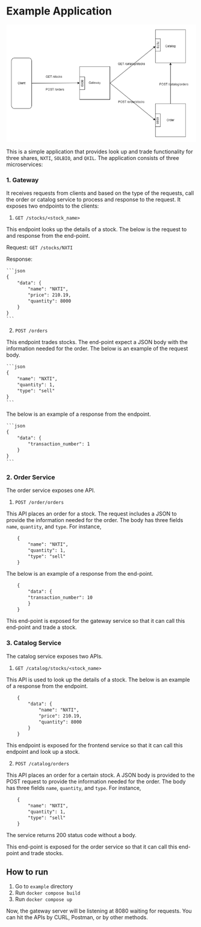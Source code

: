 # Example Application

![](architecture.png)

This is a simple application that provides look up and trade functionality for three shares, `NXTI`, `SOLBIO`, and `QXIL`.
The application consists of three microservices:

### 1. Gateway 

It receives requests from clients and based on the type of the requests, call the order or catalog service to process
and response to the request. It exposes two endpoints to the clients:

1. `GET /stocks/<stock_name>`

This endpoint looks up the details of a stock. The below is the request to and response from the end-point.

Request: `GET /stocks/NXTI`

Response: 

    ```json
    {
        "data": {
            "name": "NXTI",
            "price": 210.19,
            "quantity": 8000
        }
    }
    ```

2. `POST /orders`

This endpoint trades stocks. The end-point expect a JSON body with the information needed for the order. The below is
an example of the request body.

    ```json
    {
        "name": "NXTI",
        "quantity": 1,
        "type": "sell"
    }
    ```

The below is an example of a response from the endpoint.

    ```json
    {
        "data": {
            "transaction_number": 1
        }
    }
    ```

### 2. Order Service

The order service exposes one API.

1. `POST /order/orders`

This API places an order for a stock. The request includes a JSON to provide the information needed for the order. The
body has three fields `name`, `quantity`, and `type`. For instance,

```
    {
        "name": "NXTI",
        "quantity": 1,
        "type": "sell"
    }
```

The below is an example of a response from the end-point.

```
    {
        "data": {
        "transaction_number": 10
        }
    }
```

This end-point is exposed for the gateway service so that it can call this end-point and trade a stock.

### 3. Catalog Service

The catalog service exposes two APIs.

1. `GET /catalog/stocks/<stock_name>`

This API is used to look up the details of a stock. The below is an example of a response from the endpoint.

```
    {
        "data": {
            "name": "NXTI",
            "price": 210.19,
            "quantity": 8000
        }
    }
```

This endpoint is exposed for the frontend service so that it can call this endpoint and look up a stock.

2. `POST /catalog/orders`

This API places an order for a certain stock. A JSON body is provided to the POST request to provide the information
needed for the order. The body has three fields `name`, `quantity`, and `type`. For instance,

```
    {
        "name": "NXTI",
        "quantity": 1,
        "type": "sell"
    }
```

The service returns 200 status code without a body.

This end-point is exposed for the order service so that it can call this end-point and trade stocks.


## How to run

1. Go to `example` directory
2. Run `docker compose build`
3. Run `docker compose up`

Now, the gateway server will be listening at 8080 waiting for requests. You can hit the APIs by CURL, Postman, or by
other methods.